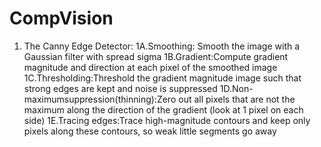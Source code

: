 # CompVision


1. The Canny Edge Detector:
1A.Smoothing: Smooth the image with a Gaussian filter with spread sigma
1B.Gradient:Compute gradient magnitude and direction at each pixel of the smoothed image
1C.Thresholding:Threshold the gradient magnitude image such that strong edges are kept and noise is suppressed
1D.Non-maximumsuppression(thinning):Zero out all pixels that are not the maximum along the direction of the gradient (look at 1 pixel on each side)
1E.Tracing edges:Trace high-magnitude contours and keep only pixels along these contours, so weak little segments go away
